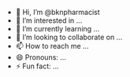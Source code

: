 - 👋 Hi, I’m @bknpharmacist
- 👀 I’m interested in ...
- 🌱 I’m currently learning ...
- 💞️ I’m looking to collaborate on ...
- 📫 How to reach me ...
- 😄 Pronouns: ...
- ⚡ Fun fact: ...

<!---
bknpharmacist/bknpharmacist is a ✨ special ✨ repository because its `README.md` (this file) appears on your GitHub profile.
You can click the Preview link to take a look at your changes.
--->
